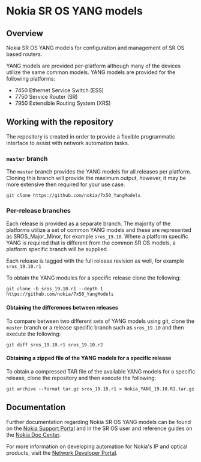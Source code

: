 # Nokia SR OS YANG models
 
## Overview
 
Nokia SR OS YANG models for configuration and management of SR OS based routers.
 
YANG models are provided per-platform although many of the devices utilize the same common models.
YANG models are provided for the following platforms:
 
- 7450 Ethernet Service Switch (ESS)
- 7750 Service Router (SR)
- 7950 Extensible Routing System (XRS)
 
## Working with the repository
 
The repository is created in order to provide a flexible programmatic interface to assist with
network automation tasks.
 
### `master` branch
 
The `master` branch provides the YANG models for all releases per platform.  Cloning this branch will
provide the maximum output, however, it may be more extensive then required for your use case.
 
```
git clone https://github.com/nokia/7x50_YangModels
```
 
### Per-release branches
 
Each release is provided as a separate branch.  The majority of the platforms utilize a set of common YANG models
and these are represented as SROS_Major_Minor, for example `sros_19.10`.  Where a platform specific YANG is required
that is different from the common SR OS models, a platform specific branch will be supplied.
 
Each release is tagged with the full release revision as well, for example `sros_19.10.r1`
 
To obtain the YANG modules for a specific release clone the following:
 
```
git clone -b sros_19.10.r1 --depth 1 https://github.com/nokia/7x50_YangModels
```
 
#### Obtaining the differences between releases
 
To compare between two different sets of YANG models using git, clone the `master` branch or a release specific branch
such as `sros_19.10` and then execute the following:
 
```
git diff sros_19.10.r1 sros_19.10.r2
```
 
#### Obtaining a zipped file of the YANG models for a specific release
 
To obtain a compressed TAR file of the available YANG models for a specific release, clone the repository and then
execute the following:
 
```
git archive --format tar.gz sros_19.10.r1 > Nokia_YANG_19.10.R1.tar.gz
```
 
## Documentation
 
Further documentation regarding Nokia SR OS YANG models can be found on the [Nokia Support Portal](https://customer.nokia.com/support/s/) and in the SR OS user
and reference guides on the [Nokia Doc Center](https://documentation.nokia.com/).

For more information on developing automation for Nokia's IP and optical products, visit the [Network Developer Portal](https://network.developer.nokia.com/).
